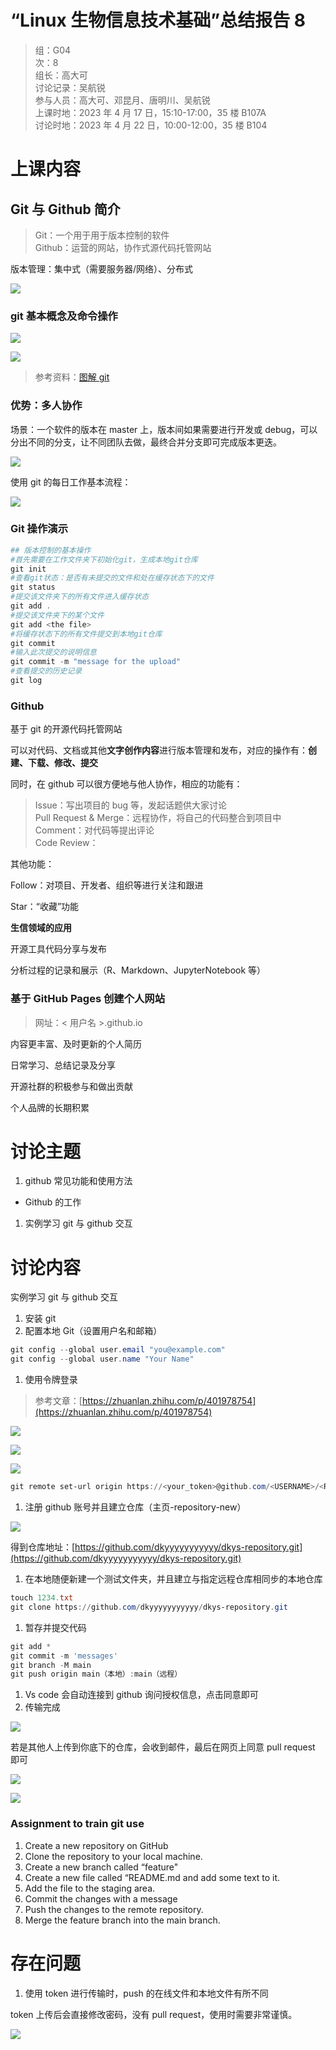 # “Linux 生物信息技术基础”总结报告 8

> 组：G04<br/>次：8<br/>组长：高大可<br/>讨论记录：吴航锐<br/>参与人员：高大可、邓昆月、唐明川、吴航锐<br/>上课时地：2023 年 4 月 17 日，15:10-17:00，35 楼 B107A<br/>讨论时地：2023 年 4 月 22 日，10:00-12:00，35 楼 B104

# 上课内容

## Git 与 Github 简介

> Git：一个用于用于版本控制的软件<br/>Github：运营的网站，协作式源代码托管网站

版本管理：集中式（需要服务器/网络）、分布式

![](static/GRqFbk66SoJXxUxGM2BceAb3nRg.png)

### git 基本概念及命令操作

![](static/IYtXboCNPoJRC8xTnCIcScfinfc.png)

![](static/LzO2bGztroJgoDxAg58chhlgnmV.png)

> 参考资料：[图解 git](http://marklodato.github.io/visual-git-guide/index-zh-cn.html)

### 优势：多人协作

场景：一个软件的版本在 master 上，版本间如果需要进行开发或 debug，可以分出不同的分支，让不同团队去做，最终合并分支即可完成版本更迭。

![](static/YpNJbnEeqoPiQCxWSBRcMusqnHf.png)

使用 git 的每日工作基本流程：

![](static/VdRMbU4PuousY1x3OV0cm9pinuh.png)

### Git 操作演示

```powershell
## 版本控制的基本操作
#首先需要在工作文件夹下初始化git，生成本地git仓库
git init
#查看git状态：是否有未提交的文件和处在缓存状态下的文件
git status
#提交该文件夹下的所有文件进入缓存状态
git add .
#提交该文件夹下的某个文件
git add <the file>
#将缓存状态下的所有文件提交到本地git仓库
git commit
#输入此次提交的说明信息
git commit -m "message for the upload"
#查看提交的历史记录
git log
```

### Github

基于 git 的开源代码托管网站

可以对代码、文档或其他<strong>文字创作内容</strong>进行版本管理和发布，对应的操作有：<strong>创建、下载、修改、提交</strong>

同时，在 github 可以很方便地与他人协作，相应的功能有：

> Issue：写出项目的 bug 等，发起话题供大家讨论<br/>Pull Request & Merge：远程协作，将自己的代码整合到项目中<br/>Comment：对代码等提出评论<br/>Code Review：

其他功能：

Follow：对项目、开发者、组织等进行关注和跟进

Star：“收藏”功能

<strong>生信领域的应用</strong>

开源工具代码分享与发布

分析过程的记录和展示（R、Markdown、JupyterNotebook 等）

### 基于 GitHub Pages 创建个人网站

> 网址：< 用户名 >.github.io

内容更丰富、及时更新的个人简历

日常学习、总结记录及分享

开源社群的积极参与和做出贡献

个人品牌的长期积累

# <strong>讨论主题</strong>

1. github 常见功能和使用方法

- Github 的工作

1. 实例学习 git 与 github 交互

# 讨论内容

实例学习 git 与 github 交互

1. 安装 git
2. 配置本地 Git（设置用户名和邮箱）

```powershell
git config --global user.email "you@example.com"
git config --global user.name "Your Name"
```

1. 使用令牌登录

> 参考文章：[https://zhuanlan.zhihu.com/p/401978754](https://zhuanlan.zhihu.com/p/401978754)

![](static/HFlyb4SsUotBWax8Ht6c1Xh2nbf.png)

![](static/XKKPbvUTlooHgTxhd6DcwwlWn0c.png)

![](static/WabqbIViAoTPNAxJb04ccJVAnUg.png)

```powershell
git remote set-url origin https://<your_token>@github.com/<USERNAME>/<REPO>.git
```

1. 注册 github 账号并且建立仓库（主页-repository-new）

![](static/SAm5bni1RokGk4xtIHycUC0xnkc.png)

得到仓库地址：[https://github.com/dkyyyyyyyyyyy/dkys-repository.git](https://github.com/dkyyyyyyyyyyy/dkys-repository.git)

1. 在本地随便新建一个测试文件夹，并且建立与指定远程仓库相同步的本地仓库

```powershell
touch 1234.txt
git clone https://github.com/dkyyyyyyyyyyy/dkys-repository.git
```

1. 暂存并提交代码

```powershell
git add * 
git commit -m 'messages' 
git branch -M main
git push origin main（本地）:main（远程）
```

1. Vs code 会自动连接到 github 询问授权信息，点击同意即可
2. 传输完成

![](static/NiOdbbLE0ob25fx7ShDcfTdnnSf.png)

若是其他人上传到你底下的仓库，会收到邮件，最后在网页上同意 pull request 即可

![](static/KwAAboiBDohrxcxzYOHcGDmwnQh.png)

![](static/Ep9kbum1goN6qpxmYLncoYqon3d.png)

### <strong>Assignment to train git use</strong>

1. Create a new repository on GitHub
2. Clone the repository to your local machine.
3. Create a new branch called “feature"
4. Create a new file called “README.md and add some text to it.
5. Add the file to the staging area.
6. Commit the changes with a message
7. Push the changes to the remote repository.
8. Merge the feature branch into the main branch.

# 存在问题

1. 使用 token 进行传输时，push 的在线文件和本地文件有所不同

token 上传后会直接修改密码，没有 pull request，使用时需要非常谨慎。

![](static/ZIJQbewnPohtFsxLuuUcJvTEnOg.png)
